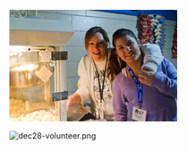 ![](/uploads/volunteer-1.jpg)

![dec28-volunteer.png]({{site.baseurl}}/uploads/dec28-volunteer.png)


